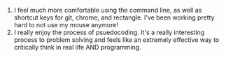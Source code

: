 1. I feel much more comfortable using the command line, as well as shortcut keys for git, chrome, and rectangle. I've been working pretty hard to not use my mouse anymore!
2. I really enjoy the process of psuedocoding. It's a really interesting process to problem solving and feels like an extremely effective way to critically think in real life AND programming. 
